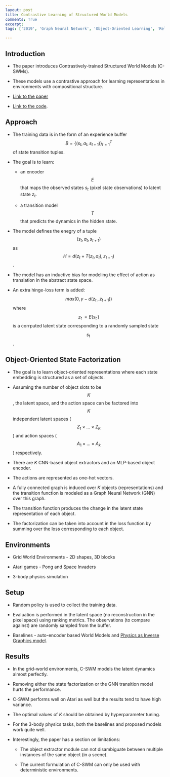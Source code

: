```yaml
---
layout: post
title: Contrastive Learning of Structured World Models
comments: True
excerpt: 
tags: ['2019', 'Graph Neural Network', 'Object-Oriented Learning', 'Relational Learning', AI, Graph, GNN]

---
```


## Introduction

* The paper introduces Contrastively-trained Structured World Models (C-SWMs).

* These models use a contrastive approach for learning representations in environments with compositional structure.

* [Link to the paper](https://arxiv.org/abs/1911.12247)

* [Link to the code](https://github.com/tkipf/c-swm).

## Approach

* The training data is in the form of an experience buffer $$B = \{(s_t, a_t, s_{t+1})\}_{t=1}^T$$ of state transition tuples.

* The goal is to learn:
    
    * an encoder $$E$$ that maps the observed states $s_t$ (pixel state observations) to latent state $z_t$.

    * a transition model $$T$$ that predicts the dynamics in the hidden state.

* The model defines the enegry of a tuple $$(s_t, a_t, s_{t+1})$$ as $$H = d(z_t + T(z_t, a_t), z_{t+1})$$.

* The model has an inductive bias for modeling the effect of action as translation in the abstract state space.

* An extra hinge-loss term is added: $$max(0, \gamma - d(z^{~}_{t}, z_{t+1}))$$ where $$z^{~}_{t} = E(s^{~}_{t})$$ is a corrputed latent state corresponding to a randomly sampled state $$s^{~}_{t}$$.

## Object-Oriented State Factorization

* The goal is to learn object-oriented representations where each state embedding is structured as a set of objects.

* Assuming the number of object slots to be $$K$$, the latent space, and the action space can be factored into $$K$$ independent latent spaces ($$Z_1 \times ... \times Z_K$$) and action spaces ($$A_1 \times ... \times A_k$$) respectively.

* There are *K* CNN-based object extractors and an MLP-based object encoder.

* The actions are represented as one-hot vectors.

* A fully connected graph is induced over *K* objects (representations) and the transition function is modeled as a Graph Neural Network (GNN) over this graph.

* The transition function produces the change in the latent state representation of each object.

* The factorization can be taken into account in the loss function by summing over the loss corresponding to each object.

## Environments

* Grid World Environments - 2D shapes, 3D blocks

* Atari games - Pong and Space Invaders

* 3-body physics simulation

## Setup

* Random policy is used to collect the training data.

* Evaluation is performed in the latent space (no reconstruction in the pixel space) using ranking metrics. The observations (to compare against) are randomly sampled from the buffer.

* Baselines - auto-encoder based World Models and [Physics as Inverse Graphics model](https://arxiv.org/abs/1905.11169).

## Results

* In the grid-world environments, C-SWM models the latent dynamics almost perfectly.

* Removing either the state factorization or the GNN transition model hurts the performance.

* C-SWM performs well on Atari as well but the results tend to have high variance.

* The optimal values of $K$ should be obtained by hyperparameter tuning.

* For the 3-body physics tasks, both the baselines and proposed models work quite well.

* Interestingly, the paper has a section on limitations:
    
    * The object extractor module can not disambiguate between multiple instances of the same object (in a scene).

    * The current formulation of C-SWM can only be used with deterministic environments.